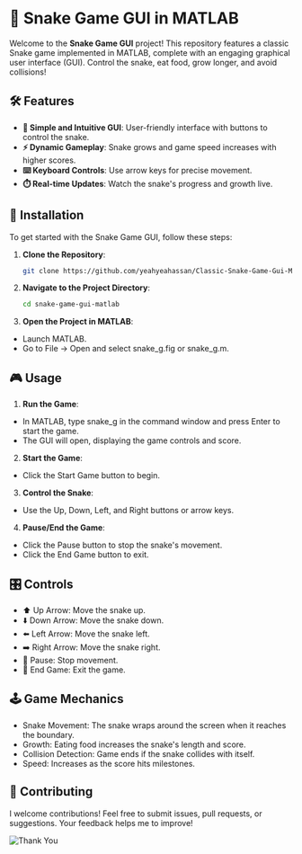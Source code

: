 # 🐍 Snake Game GUI in MATLAB

Welcome to the **Snake Game GUI** project! This repository features a classic Snake game implemented in MATLAB, complete with an engaging graphical user interface (GUI). Control the snake, eat food, grow longer, and avoid collisions!


## 🛠 Features

- **🎨 Simple and Intuitive GUI**: User-friendly interface with buttons to control the snake.
- **⚡ Dynamic Gameplay**: Snake grows and game speed increases with higher scores.
- **⌨️ Keyboard Controls**: Use arrow keys for precise movement.
- **⏱️ Real-time Updates**: Watch the snake's progress and growth live.

## 🚀 Installation

To get started with the Snake Game GUI, follow these steps:

1. **Clone the Repository**:
   ```bash
   git clone https://github.com/yeahyeahassan/Classic-Snake-Game-Gui-MATLAB.git
   
2. **Navigate to the Project Directory**:
   ```bash
   cd snake-game-gui-matlab

3. **Open the Project in MATLAB**:
- Launch MATLAB.
- Go to File -> Open and select snake_g.fig or snake_g.m.


## 🎮 Usage
1. **Run the Game**:

- In MATLAB, type snake_g in the command window and press Enter to start the game.
- The GUI will open, displaying the game controls and score.
2. **Start the Game**:

- Click the Start Game button to begin.
3. **Control the Snake**:

- Use the Up, Down, Left, and Right buttons or arrow keys.
4. **Pause/End the Game**:

- Click the Pause button to stop the snake's movement.
- Click the End Game button to exit.


## 🎛 Controls
- ⬆️ Up Arrow: Move the snake up.
- ⬇️ Down Arrow: Move the snake down.
- ⬅️ Left Arrow: Move the snake left.
- ➡️ Right Arrow: Move the snake right.
- 🛑 Pause: Stop movement.
- 🚪 End Game: Exit the game.
## 🕹 Game Mechanics
- Snake Movement: The snake wraps around the screen when it reaches the boundary.
- Growth: Eating food increases the snake's length and score.
- Collision Detection: Game ends if the snake collides with itself.
- Speed: Increases as the score hits milestones.

## 🤝 Contributing
I welcome contributions! Feel free to submit issues, pull requests, or suggestions. Your feedback helps me to improve!

![Thank You](https://img.shields.io/badge/Thank%20You!-blue?style=flat-square&logo=smile)
